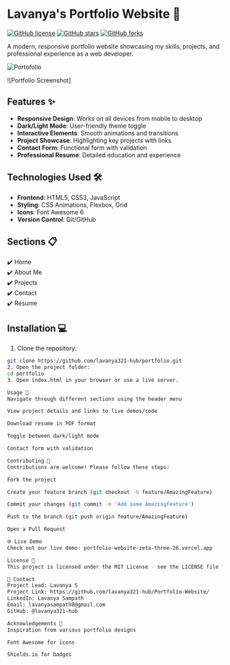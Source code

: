 # Lavanya's Portfolio Website 🌟

[![GitHub license](https://img.shields.io/badge/license-MIT-blue.svg)](https://github.com/lavanya321-hub/portfolio/blob/main/LICENSE)
[![GitHub stars](https://img.shields.io/github/stars/lavanya321-hub/portfolio)](https://github.com/lavanya321-hub/portfolio/stargazers)
[![GitHub forks](https://img.shields.io/github/forks/lavanya321-hub/portfolio)](https://github.com/lavanya321-hub/portfolio/network)

A modern, responsive portfolio website showcasing my skills, projects, and professional experience as a web developer.

![Portofolio](https://github.com/user-attachments/assets/9241ea96-d5c9-4dad-b297-3b4e08706b98)

![Portfolio Screenshot]

## Features ✨

- **Responsive Design**: Works on all devices from mobile to desktop
- **Dark/Light Mode**: User-friendly theme toggle
- **Interactive Elements**: Smooth animations and transitions
- **Project Showcase**: Highlighting key projects with links
- **Contact Form**: Functional form with validation
- **Professional Resume**: Detailed education and experience

## Technologies Used 🛠️

- **Frontend**: HTML5, CSS3, JavaScript
- **Styling**: CSS Animations, Flexbox, Grid
- **Icons**: Font Awesome 6
- **Version Control**: Git/GitHub

## Sections 📋

✔️ Home  
✔️ About Me  
✔️ Projects  
✔️ Contact  
✔️ Resume  

## Installation 💻

1. Clone the repository:
```bash
git clone https://github.com/lavanya321-hub/portfolio.git
2. Open the project folder:
cd portfolio
3. Open index.html in your browser or use a live server.

Usage 🚀
Navigate through different sections using the header menu

View project details and links to live demos/code

Download resume in PDF format

Toggle between dark/light mode

Contact form with validation

Contributing 🤝
Contributions are welcome! Please follow these steps:

Fork the project

Create your feature branch (git checkout -b feature/AmazingFeature)

Commit your changes (git commit -m 'Add some AmazingFeature')

Push to the branch (git push origin feature/AmazingFeature)

Open a Pull Request

🌐 Live Demo
Check out our live demo: portfolio-website-zeta-three-26.vercel.app

License 📄
This project is licensed under the MIT License - see the LICENSE file for details.

📧 Contact
Project Lead: Lavanya S
Project Link: https://github.com/lavanya321-hub/Portfolio-Website/
LinkedIn: Lavanya Sampath
Email: lavanyasampath8@gmail.com
GitHub: @lavanya321-hub

Acknowledgements 🙏
Inspiration from various portfolio designs

Font Awesome for icons

Shields.io for badges
